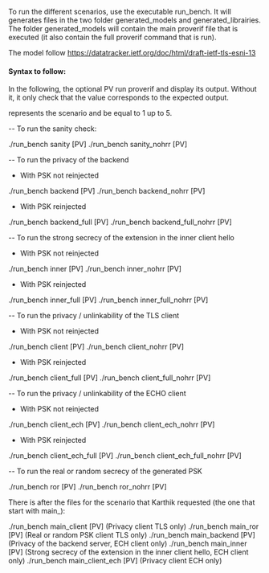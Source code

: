 To run the different scenarios, use the executable run_bench. It will generates files in the two folder generated_models and generated_librairies. The folder generated_models will contain the main proverif file that is executed (it also contain the full proverif command that is run).

The model follow https://datatracker.ietf.org/doc/html/draft-ietf-tls-esni-13

#### Syntax to follow:

In the following, the optional PV run proverif and display its output. Without it, it only check that the value corresponds to the expected output.

<n> represents the scenario and be equal to 1 up to 5.

-- To run the sanity check:

./run_bench sanity [PV]
./run_bench sanity_nohrr [PV]

-- To run the privacy of the backend

* With PSK not reinjected

./run_bench backend <n> [PV]
./run_bench backend_nohrr <n> [PV]

* With PSK reinjected

./run_bench backend_full <n> [PV]
./run_bench backend_full_nohrr <n> [PV]

-- To run the strong secrecy of the extension in the inner client hello

* With PSK not reinjected

./run_bench inner <n> [PV]
./run_bench inner_nohrr <n> [PV]

* With PSK reinjected

./run_bench inner_full <n> [PV]
./run_bench inner_full_nohrr <n> [PV]

-- To run the privacy / unlinkability of the TLS client

* With PSK not reinjected

./run_bench client <n> [PV]
./run_bench client_nohrr <n> [PV]

* With PSK reinjected

./run_bench client_full <n> [PV]
./run_bench client_full_nohrr <n> [PV]

-- To run the privacy / unlinkability of the ECHO client

* With PSK not reinjected

./run_bench client_ech <n> [PV]
./run_bench client_ech_nohrr <n> [PV]

* With PSK reinjected

./run_bench client_ech_full <n> [PV]
./run_bench client_ech_full_nohrr <n> [PV]

-- To run the real or random secrecy of the generated PSK

./run_bench ror <n> [PV]
./run_bench ror_nohrr <n> [PV]



There is after the files for the scenario that Karthik requested (the one that start with main_):

./run_bench main_client [PV]         (Privacy client TLS only)
./run_bench main_ror [PV]            (Real or random PSK client TLS only)
./run_bench main_backend [PV]        (Privacy of the backend server, ECH client only)
./run_bench main_inner [PV]          (Strong secrecy of the extension in the inner client hello, ECH client only)
./run_bench main_client_ech [PV]     (Privacy client ECH only)
